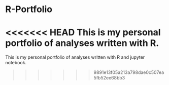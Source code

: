 # R-Portfolio
<<<<<<< HEAD
This is my personal portfolio of analyses written with R.
=======
This is my personal portfolio of analyses written with R and jupyter notebook.
>>>>>>> 9891e13f05a213a798dae0c507ea5fb52ee68bb3
